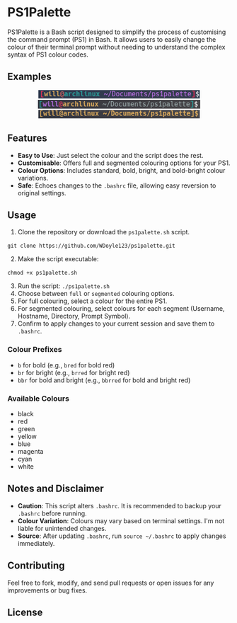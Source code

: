 # PS1Palette

PS1Palette is a Bash script designed to simplify the process of customising the command prompt (PS1) in Bash. It allows users to easily change the colour of their terminal prompt without needing to understand the complex syntax of PS1 colour codes.

## Examples
<p align="center">
	<img src="examples/example1.png" alt="example1.png">
	<img src="examples/example2.png" alt="example2.png">
	<img src="examples/example3.png" alt="example3.png">
</p>


## Features

- **Easy to Use**: Just select the colour and the script does the rest.
- **Customisable**: Offers full and segmented colouring options for your PS1.
- **Colour Options**: Includes standard, bold, bright, and bold-bright colour variations.
- **Safe**: Echoes changes to the `.bashrc` file, allowing easy reversion to original settings.

## Usage
1. Clone the repository or download the `ps1palette.sh` script.
```
git clone https://github.com/WDoyle123/ps1palette.git
```
2. Make the script executable:
```
chmod +x ps1palette.sh
```
3. Run the script: `./ps1palette.sh`
4. Choose between `full` or `segmented` colouring options.
5. For full colouring, select a colour for the entire PS1.
6. For segmented colouring, select colours for each segment (Username, Hostname, Directory, Prompt Symbol).
7. Confirm to apply changes to your current session and save them to `.bashrc`.

### Colour Prefixes

- `b` for bold (e.g., `bred` for bold red)
- `br` for bright (e.g., `brred` for bright red)
- `bbr` for bold and bright (e.g., `bbrred` for bold and bright red)

### Available Colours

- black
- red
- green
- yellow
- blue
- magenta
- cyan
- white

## Notes and Disclaimer

- **Caution**: This script alters `.bashrc`. It is recommended to backup your `.bashrc` before running.
- **Colour Variation**: Colours may vary based on terminal settings. I'm not liable for unintended changes.
- **Source**: After updating `.bashrc`, run `source ~/.bashrc` to apply changes immediately.

## Contributing

Feel free to fork, modify, and send pull requests or open issues for any improvements or bug fixes.

## License


